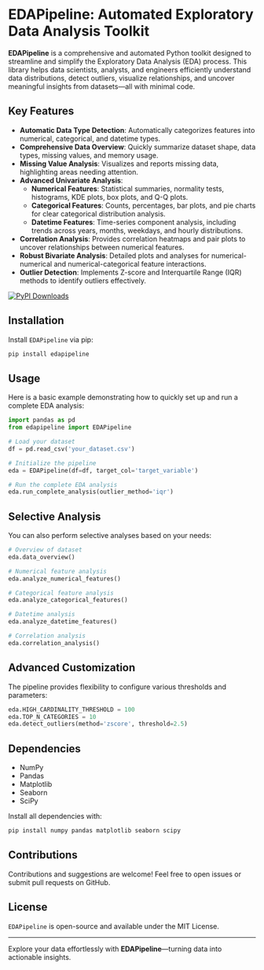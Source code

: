 # EDAPipeline: Automated Exploratory Data Analysis Toolkit

**EDAPipeline** is a comprehensive and automated Python toolkit designed to streamline and simplify the Exploratory Data Analysis (EDA) process. This library helps data scientists, analysts, and engineers efficiently understand data distributions, detect outliers, visualize relationships, and uncover meaningful insights from datasets—all with minimal code.

## Key Features

- **Automatic Data Type Detection**: Automatically categorizes features into numerical, categorical, and datetime types.
- **Comprehensive Data Overview**: Quickly summarize dataset shape, data types, missing values, and memory usage.
- **Missing Value Analysis**: Visualizes and reports missing data, highlighting areas needing attention.
- **Advanced Univariate Analysis**:
  - **Numerical Features**: Statistical summaries, normality tests, histograms, KDE plots, box plots, and Q-Q plots.
  - **Categorical Features**: Counts, percentages, bar plots, and pie charts for clear categorical distribution analysis.
  - **Datetime Features**: Time-series component analysis, including trends across years, months, weekdays, and hourly distributions.
- **Correlation Analysis**: Provides correlation heatmaps and pair plots to uncover relationships between numerical features.
- **Robust Bivariate Analysis**: Detailed plots and analyses for numerical-numerical and numerical-categorical feature interactions.
- **Outlier Detection**: Implements Z-score and Interquartile Range (IQR) methods to identify outliers effectively.

[![PyPI Downloads](https://static.pepy.tech/badge/edapipeline)](https://pepy.tech/projects/edapipeline)

## Installation

Install `EDAPipeline` via pip:

```bash
pip install edapipeline
```

## Usage

Here is a basic example demonstrating how to quickly set up and run a complete EDA analysis:

```python
import pandas as pd
from edapipeline import EDAPipeline

# Load your dataset
df = pd.read_csv('your_dataset.csv')

# Initialize the pipeline
eda = EDAPipeline(df=df, target_col='target_variable')

# Run the complete EDA analysis
eda.run_complete_analysis(outlier_method='iqr')
```

## Selective Analysis

You can also perform selective analyses based on your needs:

```python
# Overview of dataset
eda.data_overview()

# Numerical feature analysis
eda.analyze_numerical_features()

# Categorical feature analysis
eda.analyze_categorical_features()

# Datetime analysis
eda.analyze_datetime_features()

# Correlation analysis
eda.correlation_analysis()
```

## Advanced Customization

The pipeline provides flexibility to configure various thresholds and parameters:

```python
eda.HIGH_CARDINALITY_THRESHOLD = 100
eda.TOP_N_CATEGORIES = 10
eda.detect_outliers(method='zscore', threshold=2.5)
```

## Dependencies

- NumPy
- Pandas
- Matplotlib
- Seaborn
- SciPy

Install all dependencies with:

```bash
pip install numpy pandas matplotlib seaborn scipy
```

## Contributions

Contributions and suggestions are welcome! Feel free to open issues or submit pull requests on GitHub.

## License

`EDAPipeline` is open-source and available under the MIT License.

---

Explore your data effortlessly with **EDAPipeline**—turning data into actionable insights.

